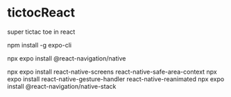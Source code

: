 # tictocReact
super tictac toe in react

npm install -g expo-cli  

npx expo install @react-navigation/native

npx expo install react-native-screens react-native-safe-area-context
npx expo install react-native-gesture-handler react-native-reanimated
npx expo install @react-navigation/native-stack